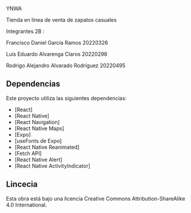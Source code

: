 YNWA

Tienda en línea de venta de zapatos casuales

Integrantes 2B :

Francisco Daniel García Ramos 20220326

Luis Eduardo Alvarenga Claros 20220298

Rodrigo Alejandro Alvarado Rodríguez 20220495

## Dependencias

Este proyecto utiliza las siguientes dependencias:

- [React]
- [React Native]
- [React Navigation]
- [React Native Maps]
- [Expo]
- [useFonts de Expo]
- [React Native Reanimated]
- [Fetch API]
- [React Native Alert]
- [React Native ActivityIndicator]

## Lincecia

Esta obra está bajo una licencia Creative Commons Attribution-ShareAlike 4.0 International.
